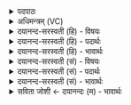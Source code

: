 <details><summary>पदपाठः</summary>

अ॒ग्नेः। त॒नूः। अ॒सि॒। विष्ण॑वे। त्वा॒ सोम॑स्य। त॒नूः अ॒सि॒। विष्ण॑वे। त्वा॒। अति॑थेः। आ॒ति॒थ्यम्। अ॒सि॒। विष्ण॑वे। त्वा॒। श्येनाय॑। त्वा॒। सो॒म॒भृत॒ इति॑ सोम॒ऽभृते॑। विष्ण॑वे। त्वा॒। अ॒ग्नये॑। त्वा॒। रा॒य॒स्पो॒ष॒द इति॑ रायस्पोष॒ऽदे। विष्ण॑वे। त्वा॒। १।
</details>

<details><summary>अधिमन्त्रम् (VC)</summary>

- विष्णुर्देवता
- गोतम ऋषिः
- स्वराड् ब्राह्मी बृहती
- मध्यमः
</details>

<details><summary>दयानन्द-सरस्वती (हि) - विषयः</summary>

किस-किस प्रयोजन के लिये यज्ञ का अनुष्ठान करना योग्य है, इस विषय का उपदेश अगले मन्त्र में किया है ॥
</details>

<details><summary>दयानन्द-सरस्वती (हि) - पदार्थः</summary>

पदार्थान्वयभाषाः -  हे मनुष्यो ! तुम लोग जैसे मैं जो हवि (अग्नेः) बिजुली प्रसिद्ध रूप अग्नि के (तनूः) शरीर के समान (असि) है (त्वा) उसको (विष्णवे) यज्ञ की सिद्धि के लिये स्वीकार करता हूँ, जो (सोमस्य) जगत् में उत्पन्न हुए पदार्थ-समूह की (तनूः) विस्तारपूर्वक सामग्री (असि) है (त्वा) उसको (विष्णवे) वायु की शुद्धि के लिये उपयोग करता हूँ, जो (अतिथेः) संन्यासी आदि का (आतिथ्यम्) अतिथिपन वा उनकी सेवारूप कर्म (असि) है (त्वा) उसको (विष्णवे) विज्ञान यज्ञ की प्राप्ति के लिये ग्रहण करता हूँ, जो (श्येनाय) श्येनपक्षी के समान शीघ्र जाने के लिये (असि) है (त्वा) उस द्रव्य को अग्नि आदि में छोड़ता हूँ, जो (विष्णवे) सब विद्या कर्मयुक्त (सोमभृते) सोमों को धारण करनेवाले यजमान के लिय सुख (असि) है (त्वा) उसको ग्रहण करता हूँ। जो (अग्नये) अग्नि बढ़ाने के लिये काष्ठ आदि हैं (त्वा) उसको स्वीकार करता हूँ। जो (रायस्पोषदे) धन की पुष्टि देने वा (विष्णवे) उत्तम गुण, कर्म, विद्या की व्याप्ति के लिये समर्थ पदार्थ है (त्वा) उसको ग्रहण करता हूँ, वैसे इन सब का सेवन तुम भी किया करो ॥१॥
</details>

<details><summary>दयानन्द-सरस्वती (हि) - भावार्थः</summary>

भावार्थभाषाः -  इस मन्त्र में वाचकलुप्तोपमालङ्कार है। मनुष्यों को उचित है कि पूर्वोक्त फल की प्राप्ति के लिये तीन प्रकार के यज्ञ का अनुष्ठान नित्य करें ॥१॥
</details>

<details><summary>दयानन्द-सरस्वती (सं) - विषयः</summary>

अथ किमर्थो यज्ञोऽनुष्ठातव्य इत्युपदिश्यते ॥
</details>

<details><summary>दयानन्द-सरस्वती (सं) - पदार्थः</summary>

पदार्थान्वयभाषाः -  हे मनुष्या ! यथाऽहं यद्धविरग्नेस्तनूरसि भवति त्वा तद्विष्णवे स्वीकरोमि। या सोमस्य सामग्र्यसि भवति, त्वा तां विष्णव उपयुञ्जामि। यदतिथेरातिथ्यमसि वर्त्तते त्वा तद्विष्णवे परिगृह्णामि, यछ्येनवच्छीघ्रगमनाय प्रवर्त्तते त्वा तदग्न्यादिषु प्रक्षिपामि। यत्कर्म विष्णवे सोमभृते वर्त्तते त्वा तदाददे, यदग्नये वरीवृत्यते त्वा तत्स्वीकरोमि। यद् रायस्पोषदे विष्णवे समर्थकमस्ति त्वा तत् संगृह्णामि, तथैवैतत् सर्वं यूयमपि सेवध्वम् ॥१॥
</details>

<details><summary>दयानन्द-सरस्वती (सं) - भावार्थः</summary>

भावार्थभाषाः -  अत्र वाचकलुप्तोपमालङ्कारः। मनुष्यैरेतत्फलप्राप्तये त्रिविधो यज्ञो नित्यमनुष्ठेय इति ॥१॥
</details>

<details><summary>सविता जोशी ← दयानन्दः (म) - भावार्थः</summary>

भावार्थभाषाः -  या मंत्रात वाचकलुप्तोपमालंकार आहे. पूर्वोक्त फळ प्राप्त व्हावे, यासाठी तीन प्रकारच्या यज्ञांचे अनुष्ठान करावे.
</details>